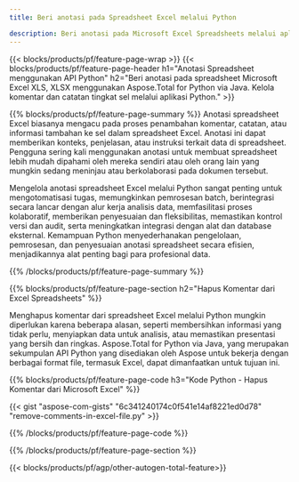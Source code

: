 ```yaml
---
title: Beri anotasi pada Spreadsheet Excel melalui Python 

description: Beri anotasi pada Microsoft Excel Spreadsheets melalui aplikasi Python Anda. Hapus Anotasi dengan mudah.
---
```


{{< blocks/products/pf/feature-page-wrap >}}
{{< blocks/products/pf/feature-page-header h1="Anotasi Spreadsheet menggunakan API Python" h2="Beri anotasi pada spreadsheet Microsoft Excel XLS, XLSX menggunakan Aspose.Total for Python via Java. Kelola komentar dan catatan tingkat sel melalui aplikasi Python." >}}

{{% blocks/products/pf/feature-page-summary %}}
Anotasi spreadsheet Excel biasanya mengacu pada proses penambahan komentar, catatan, atau informasi tambahan ke sel dalam spreadsheet Excel. Anotasi ini dapat memberikan konteks, penjelasan, atau instruksi terkait data di spreadsheet. Pengguna sering kali menggunakan anotasi untuk membuat spreadsheet lebih mudah dipahami oleh mereka sendiri atau oleh orang lain yang mungkin sedang meninjau atau berkolaborasi pada dokumen tersebut.<br />

Mengelola anotasi spreadsheet Excel melalui Python sangat penting untuk mengotomatisasi tugas, memungkinkan pemrosesan batch, berintegrasi secara lancar dengan alur kerja analisis data, memfasilitasi proses kolaboratif, memberikan penyesuaian dan fleksibilitas, memastikan kontrol versi dan audit, serta meningkatkan integrasi dengan alat dan database eksternal. Kemampuan Python menyederhanakan pengelolaan, pemrosesan, dan penyesuaian anotasi spreadsheet secara efisien, menjadikannya alat penting bagi para profesional data.

{{% /blocks/products/pf/feature-page-summary  %}}

{{% blocks/products/pf/feature-page-section  h2="Hapus Komentar dari Excel Spreadsheets" %}}

Menghapus komentar dari spreadsheet Excel melalui Python mungkin diperlukan karena beberapa alasan, seperti membersihkan informasi yang tidak perlu, menyiapkan data untuk analisis, atau memastikan presentasi yang bersih dan ringkas. Aspose.Total for Python via Java, yang merupakan sekumpulan API Python yang disediakan oleh Aspose untuk bekerja dengan berbagai format file, termasuk Excel, dapat dimanfaatkan untuk tujuan ini.

{{% blocks/products/pf/feature-page-code h3="Kode Python - Hapus Komentar dari Microsoft Excel" %}}

{{< gist "aspose-com-gists" "6c341240174c0f541e14af8221ed0d78" "remove-comments-in-excel-file.py" >}}

{{% /blocks/products/pf/feature-page-code  %}}

{{% /blocks/products/pf/feature-page-section %}}

{{< blocks/products/pf/agp/other-autogen-total-feature>}}